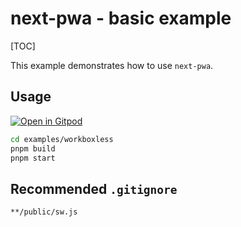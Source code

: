 # next-pwa - basic example

[TOC]

This example demonstrates how to use `next-pwa`.

## Usage

[![Open in Gitpod](https://img.shields.io/badge/Open%20In-Gitpod.io-%231966D2?style=for-the-badge&logo=gitpod)](https://gitpod.io/#https://github.com/DuCanhGH/next-pwa/)

```bash
cd examples/workboxless
pnpm build
pnpm start
```

## Recommended `.gitignore`

```gitignore
**/public/sw.js
```
